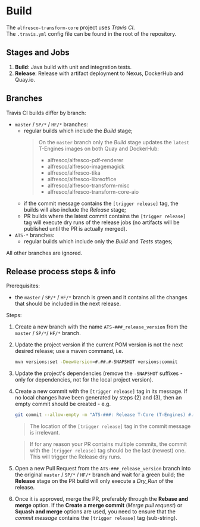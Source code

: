 # Build
The `alfresco-transform-core` project uses _Travis CI_. \
The `.travis.yml` config file can be found in the root of the repository.


## Stages and Jobs
1. **Build**: Java build with unit and integration tests.
2. **Release**: Release with artifact deployment to Nexus, DockerHub and Quay.io.


## Branches
Travis CI builds differ by branch:
* `master` / `SP/*` / `HF/*` branches:
  - regular builds which include the _Build_ stage;
    > On the `master` branch only the _Build_ stage updates the `latest` T-Engines images on 
    > both Quay and DockerHub:
    > - alfresco/alfresco-pdf-renderer
    > - alfresco/alfresco-imagemagick
    > - alfresco/alfresco-tika
    > - alfresco/alfresco-libreoffice
    > - alfresco/alfresco-transform-misc
    > - alfresco/alfresco-transform-core-aio
  - if the commit message contains the `[trigger release]` tag, the builds will also 
  include the _Release_ stage;
  - PR builds where the latest commit contains the `[trigger release]` tag will execute dry runs 
  of the release jobs (no artifacts will be published until the PR is actually merged).
* `ATS-*` branches:
  - regular builds which include only the _Build_ and _Tests_ stages;

All other branches are ignored.


## Release process steps & info
Prerequisites:
 - the `master` / `SP/*` / `HF/*` branch is green and it contains all the changes that should be 
 included in the next release.

Steps:
1. Create a new branch with the name `ATS-###_release_version` from the `master` / `SP/*`/ `HF/*` 
branch.
2. Update the project version if the current POM version is not the next desired release; use a
maven command, i.e.
    ```bash
    mvn versions:set -DnewVersion=#.##.#-SNAPSHOT versions:commit
    ```
3. Update the project's dependencies (remove the `-SNAPSHOT` suffixes - only for dependencies, not
 for the local project version).
4. Create a new commit with the `[trigger release]` tag in its message. If no local changes have 
been generated by steps (2) and (3), then an empty commit should be created - e.g.
     ```bash
     git commit --allow-empty -m "ATS-###: Release T-Core (T-Engines) #.##.# [trigger release]"
     ```
 
     > The location of the `[trigger release]` tag in the commit message is irrelevant.

     > If for any reason your PR contains multiple commits, the commit with the `[trigger release]`
     tag should be the last (newest) one. This will trigger the Release dry runs.
5. Open a new Pull Request from the `ATS-###_release_version` branch into the original
`master` / `SP/*` / `HF/*` branch and wait for a green build; the **Release** stage on the PR build
 will only execute a _Dry_Run_ of the release.
6. Once it is approved, merge the PR, preferably through the **Rebase and merge** option. If the 
**Create a merge commit** (_Merge pull request_) or **Squash and merge** options are used, you 
need to ensure that the _commit message_ contains the `[trigger release]` tag (sub-string).

